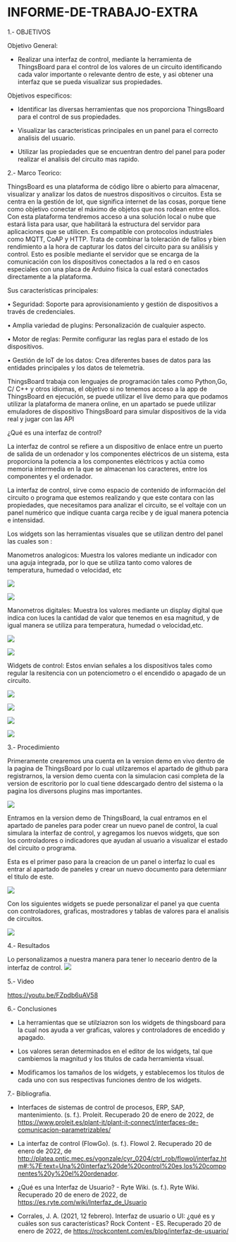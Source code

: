 # INFORME-DE-TRABAJO-EXTRA

1.- OBJETIVOS

Objetivo General:

- Realizar una interfaz de control, mediante la herramienta de ThingsBoard para el control de los valores de un circuito identificando cada valor importante o relevante dentro de este, y asi obtener una interfaz que se pueda visualizar sus propiedades.

Objetivos especificos:

- Identificar las diversas herramientas que nos proporciona ThingsBoard para el control de sus  propiedades.

- Visualizar las caracteristicas principales en un panel para el correcto analisis del usuario.

- Utilizar las propiedades que se encuentran dentro del panel para poder realizar el analisis del circuito mas rapido.


2.- Marco Teorico:

ThingsBoard es una plataforma de código libre o abierto para almacenar, visualizar y analizar los datos de nuestros dispositivos o circuitos. Esta se centra en la gestión de lot, que significa internet de las cosas, porque tiene como objetivo conectar el máximo de objetos que nos rodean entre ellos.
Con esta plataforma tendremos acceso a una solución local o nube que estará lista para usar, que habilitará la estructura del servidor para aplicaciones que se utilicen. Es compatible con protocolos industriales como MQTT, CoAP y HTTP. Trata de combinar la toleración de fallos y bien rendimiento a la hora de capturar los datos del circuito para su análisis y control. Esto es posible mediante el servidor que se encarga de la comunicación con los dispositivos conectados a la red o en casos especiales con una placa de Arduino física la cual estará conectados directamente a la plataforma.

Sus características principales:

•	Seguridad: Soporte para aprovisionamiento y gestión de dispositivos a través de credenciales.

•	Amplia variedad de plugins: Personalización de cualquier aspecto.

•	Motor de reglas: Permite configurar las reglas para el estado de los dispositivos.

•	Gestión de loT de los datos:  Crea diferentes bases de datos para las entidades principales y los datos de telemetría.


ThingsBoard trabaja con lenguajes de programación tales como Python,Go, C/ C++ y otros idiomas, el objetivo  si no tenemos acceso a la app  de ThingsBoard en ejecución, se puede utilizar el live demo para que podamos utilizar la plataforma de manera online, en un apartado se puede utilizar emuladores de dispositivo ThingsBoard para simular dispositivos de la vida real y jugar con las API 

¿Qué es una interfaz de control?

La interfaz de control se refiere a un dispositivo de enlace entre un puerto de salida de un ordenador y los componentes eléctricos de un sistema, esta proporciona la potencia a los componentes eléctricos y actúa como memoria intermedia en la que se almacenan los caracteres, entre los componentes y el ordenador.

La interfaz de control, sirve como espacio de contenido de información del circuito o programa que estemos realizando y que este contara con las propiedades, que necesitamos para analizar el circuito, se el voltaje con un panel numérico que indique cuanta carga recibe y de igual manera potencia e intensidad.

Los widgets son las herramientas visuales que se utilizan dentro del panel las cuales son :


Manometros analogicos: Muestra los valores mediante un indicador con una aguja integrada, por lo que se utiliza tanto como valores de temperatura, humedad o velocidad, etc

![](imagenes/paso_5.png)

![](imagenes/paso_7.png)


Manometros digitales: Muestra los valores mediante un display digital que indica con luces la cantidad de valor que tenemos en esa magnitud, y de igual manera se utiliza para temperatura, humedad o velocidad,etc.

![](imagenes/paso_6.png)

![](imagenes/paso_9.png)

Widgets de control: Estos envian señales a los dispositivos tales como regular la resitencia con un potenciometro o el encendido o apagado de un circuito.

![](imagenes/paso_10.png)

![](imagenes/paso_11.png)

![](imagenes/paso_12.png)

![](imagenes/mapa.png)


3.- Procedimiento

Primeramente crearemos una cuenta en la version demo en vivo dentro de la pagina de ThingsBoard por lo cual utilzaremos el apartado de github para registrarnos, la version demo cuenta con la simulacion casi completa de la version de escritorio por lo cual tiene ddescargado dentro del sistema o la pagina los diversons plugins mas importantes.

![](imagenes/paso_4.png)

Entramos en la version demo de ThingsBoard, la cual entramos en el apartado de paneles para poder crear un nuevo panel de control, la cual simulara la interfaz de control, y agregamos los nuevos widgets, que son los controladores o indicadores que ayudan al usuario a visualizar el estado del circuito o programa.


Esta es el primer paso para la creacion de un panel o interfaz lo cual es entrar al apartado de paneles y crear un nuevo documento  para determianr el titulo de este.

![](imagenes/paso_1.png)

Con los siguientes widgets se puede personalizar el panel ya que cuenta con controladores, graficas, mostradores y tablas de valores para el analisis de circuitos.


![](imagenes/paso_2.png)

4.- Resultados


Lo personalizamos a nuestra manera para tener lo neceario dentro de la interfaz de control.
![](imagenes/paso_3.png)

5.- Video

https://youtu.be/FZpdb6uAV58

6.- Conclusiones


- La herramientas que se utilziazron son los widgets de thingsboard para la cual nos ayuda a ver graficas, valores y controladores de encedido y apagado.

- Los valores seran determinados en el editor de los widgets, tal que cambiemos la magnitud y los titulos de cada herramienta visual. 

- Modificamos los tamaños de los widgets, y establecemos los titulos de cada uno con sus respectivas funciones dentro de los widgets. 


7.- Bibliografia.

- Interfaces de sistemas de control de procesos, ERP, SAP, mantenimiento. (s. f.). Proleit. Recuperado 20 de enero de 2022, de https://www.proleit.es/plant-it/plant-it-connect/interfaces-de-comunicacion-parametrizables/

- La interfaz de control (FlowGo). (s. f.). Flowol 2. Recuperado 20 de enero de 2022, de http://platea.pntic.mec.es/vgonzale/cyr_0204/ctrl_rob/flowol/interfaz.htm#:%7E:text=Una%20interfaz%20de%20control%20es,los%20componentes%20y%20el%20ordenador.

- ¿Qué es una Interfaz de Usuario? - Ryte Wiki. (s. f.). Ryte Wiki. Recuperado 20 de enero de 2022, de https://es.ryte.com/wiki/Interfaz_de_Usuario

- Corrales, J. A. (2021, 12 febrero). Interfaz de usuario o UI: ¿qué es y cuáles son sus características? Rock Content - ES. Recuperado 20 de enero de 2022, de https://rockcontent.com/es/blog/interfaz-de-usuario/
   


